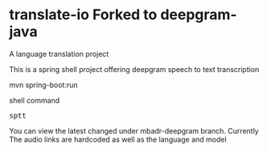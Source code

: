 # translate-io Forked to deepgram-java
A language translation project <br/>

This is a spring shell project offering deepgram speech to text transcription <br/>

mvn spring-boot:run <br/>

shell command <br/>

<pre>
sptt
</pre>


You can view the latest changed under mbadr-deepgram branch. Currently The audio links are hardcoded as well as the language and model
